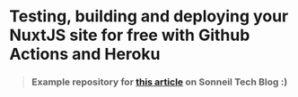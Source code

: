 # Testing, building and deploying your NuxtJS site for free with Github Actions and Heroku
> ### Example repository for [this article](https://www.sonneiltech.com/) on Sonneil Tech Blog :)
